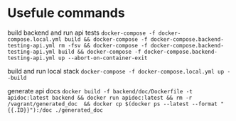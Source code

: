 # Usefule commands

build backend and run api tests
`docker-compose -f docker-compose.local.yml build && docker-compose -f docker-compose.backend-testing-api.yml rm -fsv && docker-compose -f docker-compose.backend-testing-api.yml build && docker-compose -f docker-compose.backend-testing-api.yml up --abort-on-container-exit`

build and run local stack
`docker-compose -f docker-compose.local.yml up --build`

generate api docs
`docker build -f backend/doc/Dockerfile -t apidoc:latest backend && docker run apidoc:latest && rm -r /vagrant/generated_doc  && docker cp $(docker ps --latest --format "{{.ID}}"):/doc ./generated_doc`

